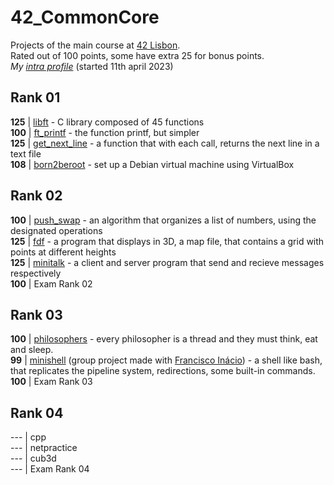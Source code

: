 # 42_CommonCore

Projects of the main course at [42 Lisbon](https://www.42lisboa.com/).\
Rated out of 100 points, some have extra 25 for bonus points.\
*My [intra profile](https://profile.intra.42.fr/users/rvaz)* (started 11th april 2023)

## Rank 01
**125** | [libft](./rank01/libft) - C library composed of 45 functions\
**100** | [ft_printf](./rank01/ft_printf) - the function printf, but simpler\
**125** | [get_next_line](./rank01/get_next_line) - a function that with each call, returns the next line in a text file\
**108** | [born2beroot](./rank01/born2beroot) - set up a Debian virtual machine using VirtualBox

## Rank 02
**100** | [push_swap](./rank02/push_swap) - an algorithm that organizes a list of numbers, using the designated operations\
**125** | [fdf](./rank02/fdf) - a program that displays in 3D, a map file, that contains a grid with points at different heights\
**125** | [minitalk](./rank02/minitalk) - a client and server program that send and recieve messages respectively\
**100** | Exam Rank 02

## Rank 03
**100** | [philosophers](./rank03/philosophers) - every philosopher is a thread and they must think, eat and sleep.\
**99** | [minishell](https://github.com/rafaelva-z/minishell) (group project made with [Francisco Inácio](https://github.com/FInacio97)) - a shell like bash, that replicates the pipeline system, redirections, some built-in commands.\
**100** | Exam Rank 03

## Rank 04
--- | cpp \
--- | netpractice \
--- | cub3d \
--- | Exam Rank 04
